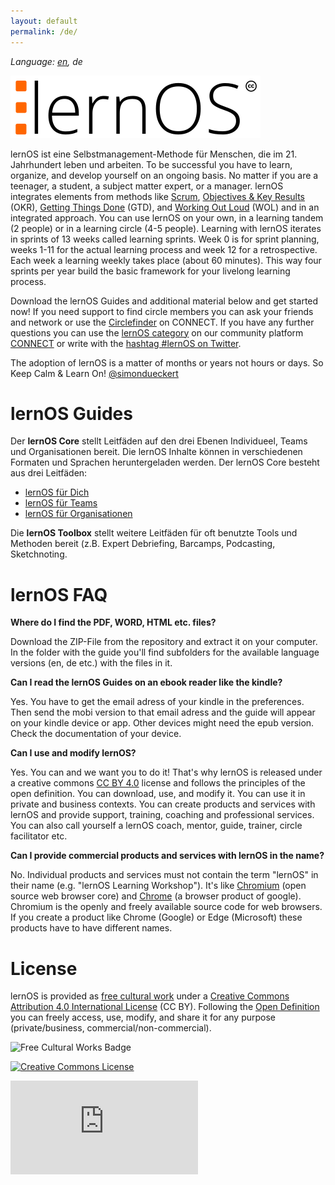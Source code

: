 ```yaml
---
layout: default
permalink: /de/
---
```

*Language: [en](https://cogneon.github.io/lernos), de*

![lernOS Logo](https://github.com/cogneon/lernos-core/raw/master/images/lernOS-logo-400px.png)
<br />

lernOS ist eine Selbstmanagement-Methode für Menschen, die im 21. Jahrhundert leben und arbeiten. To be successful you have to learn, organize, and develop yourself on an ongoing basis. No matter if you are a teenager, a student, a subject matter expert, or a manager. lernOS integrates elements from methods like [Scrum](https://www.scrumguides.org/), [Objectives & Key Results](https://en.wikipedia.org/wiki/OKR) (OKR), [Getting Things Done](https://gettingthingsdone.com) (GTD), and [Working Out Loud](https://workingoutloud.com) (WOL) and  in an integrated approach. You can use lernOS on your own, in a learning tandem (2 people) or in a learning circle (4-5 people). Learning with lernOS iterates in sprints of 13 weeks called learning sprints. Week 0 is for sprint planning, weeks 1-11 for the actual learning process and week 12 for a retrospective. Each week a learning weekly takes place (about 60 minutes). This way four sprints per year build the basic framework for your livelong learning process.

Download the lernOS Guides and additional material below and get started now! If you need support to find circle members you can ask your friends and network or use the [Circlefinder](https://community.cogneon.de/c/lernos/lernos-circlefinder) on CONNECT. If you have any further questions you can use the [lernOS category](https://community.cogneon.de/c/lernos) on our community platform [CONNECT](https://community.cogneon.de) or write with the [hashtag #lernOS on Twitter](https://twitter.com/search?q=%23lernOS).

The adoption of lernOS is a matter of months or years not hours or days. So Keep Calm & Learn On!
[@simondueckert](https://twitter.com/simondueckert)

# lernOS  Guides
Der **lernOS Core** stellt Leitfäden auf den drei Ebenen Individueel, Teams und Organisationen bereit. Die lernOS Inhalte können in verschiedenen Formaten und Sprachen heruntergeladen werden. Der lernOS Core besteht aus drei Leitfäden:

* [lernOS für Dich](https://github.com/cogneon/lernos-for-you)
* [lernOS für Teams](https://github.com/cogneon/lernos-for-teams)
* [lernOS für Organisationen](https://github.com/cogneon/lernos-for-organizations)

Die **lernOS Toolbox** stellt weitere Leitfäden für oft benutzte Tools und Methoden bereit (z.B. Expert Debriefing, Barcamps, Podcasting, Sketchnoting.

# lernOS FAQ
**Where do I find the PDF, WORD, HTML etc. files?**

Download the ZIP-File from the repository and extract it on your computer. In the folder with the guide you'll find subfolders for the available language versions (en, de etc.) with the files in it.

**Can I read the lernOS Guides on an ebook reader like the kindle?**

Yes. You have to get the email adress of your kindle in the preferences. Then send the mobi version to that email adress and the guide will appear on your kindle device or app. Other devices might need the epub version. Check the documentation of your device.

**Can I use and modify lernOS?**

Yes. You can and we want you to do it! That's why lernOS is released under a creative commons [CC BY 4.0](https://creativecommons.org/licenses/by/4.0/) license and follows the principles of the open definition. You can download, use, and modify it. You can use it in private and business contexts. You can create products and services with lernOS and provide support, training, coaching and professional services. You can also call yourself a lernOS coach, mentor, guide, trainer, circle facilitator etc.

**Can I provide commercial products and services with lernOS in the name?**

No. Individual products and services must not contain the term "lernOS" in their name (e.g. "lernOS Learning Workshop"). It's like [Chromium](https://www.chromium.org/Home) (open source web browser core) and [Chrome](https://www.google.com/intl/en_en/chrome/) (a browser product of google). Chromium is the openly and freely available source code for web browsers. If you create a product like Chrome (Google) or Edge (Microsoft) these products have to have different names.

# License
lernOS is provided as [free cultural work](https://creativecommons.org/share-your-work/public-domain/freeworks/) under a [Creative Commons Attribution 4.0 International License](https://creativecommons.org/licenses/by/4.0/) (CC BY). Following the [Open Definition](https://opendefinition.org/) you can freely access, use, modify, and share it for any purpose (private/business, commercial/non-commercial).

![Free Cultural Works Badge](https://upload.wikimedia.org/wikipedia/commons/thumb/b/b7/Approved-for-free-cultural-works.svg/240px-Approved-for-free-cultural-works.svg.png)

<a rel="license" href="http://creativecommons.org/licenses/by/4.0/" target="_blank"><img alt="Creative Commons License" style="border-width:0" src="https://i.creativecommons.org/l/by/4.0/88x31.png" /></a>

![](https://analytics.cogneon.de/piwik.php?idsite=3&amp;rec=1)
